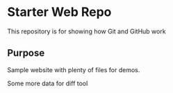 # Starter Web Repo

This repository is for showing how Git and GitHub work

## Purpose

Sample website with plenty of files for demos.

Some more data for diff tool